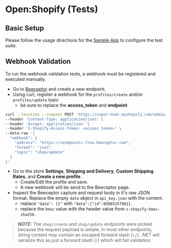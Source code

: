 # Open:Shopify (Tests)

## Basic Setup

Please follow the usage directions for the [Sample App](../SampleApp) to configure the test suite.

## Webhook Validation

To run the webhook validation tests, a webhook must be registered and executed manually.

* Go to [Beeceptor](https://beeceptor.com/) and create a new endpoint.
* Using curl, register a webhook for the `profiles/create` and/or `profiles/update` topic
  * be sure to replace the __access_token__ and __endpoint__

```bash
curl --location --request POST 'https://super-neat.myshopify.com/admin/api/2022-10/webhooks.json' \
--header 'Content-Type: application/json' \
--header 'Accept: application/json' \
--header 'X-Shopify-Access-Token: <access_token>' \
--data-raw '{
  "webhook": {
    "address": "https://<endpoint>.free.beeceptor.com",
    "format": "json",
    "topic": "shop/update"
  }
}'
```

* Go to the store __Settings__, __Shipping and Delivery__, __Custom Shipping Rates__, and __Create a new profile__.
  * Create/Edit the profile and save.
  * A new webhook will be send to the Beeceptor page.
* Inspect the Beeceptor capture and request body in it's raw JSON format. Replace the empty `data` object in `api_key.json` with the content.
  * replace `"data": {}"` with `"data":{"id":85085257901}`.
  * replace the `hmac` value with the header value from `x-shopify-hmac-sha256`.

> ___NOTE:___  The `shop/create` and `shop/update` endpoints were picked because the request payload is simple. In most other endpoints, string content may contain an escaped forward slash (`\/`). .NET will serialize this as just a forward slash (`/`) which will fail validation.
